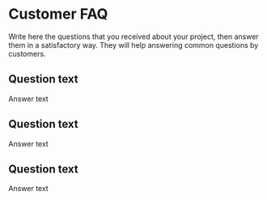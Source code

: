 # Customer FAQ

Write here the questions that you received about your project,
then answer them in a satisfactory way. 
They will help answering common questions by customers.

## Question text

Answer text

## Question text

Answer text

## Question text

Answer text